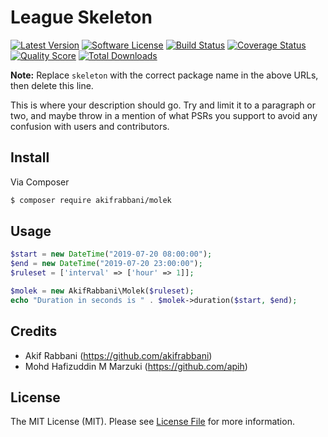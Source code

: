 # League Skeleton

[![Latest Version](https://img.shields.io/github/release/akifrabbani/molek.svg?style=flat-square)](https://github.com/akifrabbani/molek/releases)
[![Software License](https://img.shields.io/badge/license-MIT-brightgreen.svg?style=flat-square)](LICENSE.md)
[![Build Status](https://img.shields.io/travis/akifrabbani/molek/master.svg?style=flat-square)](https://travis-ci.org/akifrabbani/molek)
[![Coverage Status](https://img.shields.io/scrutinizer/coverage/g/akifrabbani/molek.svg?style=flat-square)](https://scrutinizer-ci.com/g/akifrabbani/molek/code-structure)
[![Quality Score](https://img.shields.io/scrutinizer/g/akifrabbani/molek.svg?style=flat-square)](https://scrutinizer-ci.com/g/akifrabbani/molek)
[![Total Downloads](https://img.shields.io/packagist/dt/league/skeleton.svg?style=flat-square)](https://packagist.org/packages/league/skeleton)

**Note:** Replace `skeleton` with the correct package name in the above URLs, then delete this line.

This is where your description should go. Try and limit it to a paragraph or two, and maybe throw in a mention of what
PSRs you support to avoid any confusion with users and contributors.

## Install

Via Composer

``` bash
$ composer require akifrabbani/molek
```

## Usage

``` php
$start = new DateTime("2019-07-20 08:00:00");
$end = new DateTime("2019-07-20 23:00:00");
$ruleset = ['interval' => ['hour' => 1]];

$molek = new AkifRabbani\Molek($ruleset);
echo "Duration in seconds is " . $molek->duration($start, $end);
```

## Credits

- Akif Rabbani (https://github.com/akifrabbani)
- Mohd Hafizuddin M Marzuki (https://github.com/apih)

## License

The MIT License (MIT). Please see [License File](LICENSE.md) for more information.
